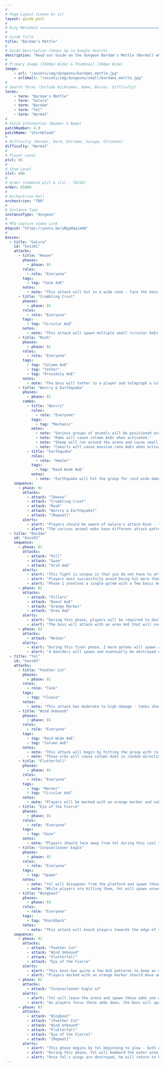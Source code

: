 ```yaml
---
#
# Page Layout (Leave As Is)
layout: guide_post
#
# Duty Metadata ================================================================
#
# Guide Title
title: "Bardam's Mettle"
#
# Guide Description (Shows Up in Google Search)
description: "Read our Guide on the dungeon Bardam's Mettle (Normal) where you'll face off against Galura, Bardam, and Yol."
#
# Primary Image (1500px Wide) & Thumbnail (500px Wide)
image:
    - url: "/assets/img/dungeons/bardams_mettle.jpg"
    - urlSmall: "/assets/img/dungeons/small/bardams_mettle.jpg"
#
# Search Terms (Include Nicknames, Name, Bosses, Difficulty)
terms:
    - term: "Bardam's Mettle"
    - term: "Galura"
    - term: "Bardam"
    - term: "Yol"
    - term: "Normal"
#
# Patch Information (Number & Name)
patchNumber: 4.0
patchName: "Stormblood"
#
# Difficulty (Normal, Hard, Extreme, Savage, Ultimate)
difficulty: "Normal"
#
# Player Level
plvl: 65
#
# Item Level
ilvl: 000
#
# Order (Combine plvl & ilvl - 70310)
order: 65000
#
# Orchestrion Roll
orchestrion: "TBD"
#
# Instance Type
instanceType: "dungeon"
#
# MTQ Capture Video Link
mtqvid: "https://youtu.be/yNgyWqajeHA"
#
bosses:
  - title: "Galura"
    id: "boss01"
    attacks:
      - title: "Heave"
        phases:
          - phase: 01
        roles:
          - role: "Everyone"
        tags:
          - tag: "Cone AoE"
        notes:
          - note: "This attack will hit in a wide cone - face the boss away from the group at all times."
      - title: "Crumbling Crust"
        phases:
          - phase: 01
        roles:
          - role: "Everyone"
        tags:
          - tag: "Circular AoE"
        notes:
          - note: "This attack will spawn multiple small circular AoEs around the arena - dodge as necessary."
      - title: "Rush"
        phases:
          - phase: 01
        roles:
          - role: "Everyone"
        tags:
          - tag: "Column AoE"
          - tag: "Tether"
          - tag: "Proximity AoE"
        notes:
          - note: "The boss will tether to a player and telegraph a column in their direction - this player should run as far away from the boss as possible to reduce the damage taken."
      - title: "Warcry & Earthquake"
        phases:
          - phase: 01
        combo:
          - title: "Warcry"
            roles:
              - role: "Everyone"
            tags:
              - tag: "Mechanic"
            notes:
              - note: "Various groups of animals will be positioned around the edges of the arena - Warcry will activate animals close to the boss."
              - note: "Rams will cause column AoEs when activated."
              - note: "Sheep will run around the arena and cause small, circular AoEs when activated."
              - note: "Coeurls will cause massive cone AoEs when activated."
          - title: "Earthquake"
            roles:
              - role: "Healer"
            tags:
              - tag: "Raid Wide AoE"
            notes:
              - note: "Earthquake will hit the group for raid wide damage - heal as necessary."
    sequence:
      - phase: 01
        attacks:
          - attack: "[Heave"
          - attack: "Crumbling Crust"
          - attack: "Rush"
          - attack: "Warcry & Earthquake]"
          - attack: "[Repeat]"
        alerts:
          - alert: "Players should be aware of Galura's attack Rush - the boss will charge at the tethered player and deal damage based on proximity."
          - alert: "The various animal mobs have different attack patterns - make note of which animals are near the boss when it casts Warcry."
  - title: "Bardam"
    id: "boss02"
    sequence:
      - phase: 01
        attacks:
          - attack: "Pull"
          - attack: "Gaze"
          - attack: "Grid AoE"
        alerts:
          - alert: "This fight is unique in that you do not have to attack anything - players should organize themselves in one quadrant of the arena each and dodge mechanics as necessary."
          - alert: "Players must successfully avoid being hit more than once each phase in order to win."
          - alert: "Phase 1 involves a single golem with a few basic AoE attacks."
      - phase: 02
        attacks:
          - attack: "Pillars"
          - attack: "Donut AoE"
          - attack: "Orange Marker"
          - attack: "Area AoE"
        alerts:
          - alert: "During this phase, players will be required to deal with extra mechanics - when pillars appear it is integral that at least one player stands in each pillar zone to avoid being hit."
          - alert: "The boss will attack with an area AoE that will cover 3 of 4 quadrants - all players should move into the safe quadrant to avoid damage."
      - phase: 03
        attacks:
          - attack: "Meteor"
        alerts:
          - alert: "During this final phase, 2 more golems will spawn and perform mechanics as well."
          - alert: "4 boulders will spawn and eventually be destroyed until 1 remains - this will be used to avoid damage from the meteor making its way to the arena. Players should place themselves between the meteor and the remaining boulder."
  - title: "Yol"
    id: "boss03"
    attacks:
      - title: "Feather Cut"
        phases:
          - phase: 01
        roles:
          - role: "Tank"
        tags:
          - tag: "Cleave"
        notes:
          - note: "This attack has moderate to high damage - tanks should keep the boss facing away from the group at all times."
      - title: "Wind Unbound"
        phases:
          - phase: 01
        roles:
          - role: "Everyone"
        tags:
          - tag: "Raid Wide AoE"
          - tag: "Column AoE"
        notes:
          - note: "This attack will begin by hitting the group with raid wide damage - this will be followed up by the spawning of multiple different orbs."
          - note: "These orbs will cause column AoEs in random directions."
      - title: "Flutterfall"
        phases:
          - phase: 01
        roles:
          - role: "Everyone"
        tags:
          - tag: "Marker"
          - tag: "Circular AoE"
        notes:
          - note: "Players will be marked with an orange marker and subsequently hit with a medium-sized AoE - avoid others to keep damage to yourself."
      - title: "Eye of the Fierce"
        phases:
          - phase: 01
        roles:
          - role: "Everyone"
        tags:
          - tag: "Gaze"
        notes:
          - note: "Players should face away from Yol during this cast to avoid a confusion debuff."
      - title: "Corpsecleaner Eagle"
        phases:
          - phase: 02
        roles:
          - role: "Everyone"
        tags:
          - tag: "Spawn"
        notes:
          - note: "Yol will disappear from the platform and spawn these adds one at a time."
          - note: "While players are killing them, Yol will spawn around the edge of the arena and dash across - move out of his line of sight to avoid damage."
      - title: "Wingbeat"
        phases:
          - phase: 03
        roles:
          - role: "Everyone"
        tags:
          - tag: "Knockback"
        notes:
          - note: "This attack will knock players towards the edge of the arena - be ready to run back to the center to avoid damage from Yol's AoEs."
    sequence:
      - phase: 01
        attacks:
          - attack: "Feather Cut"
          - attack: "Wind Unbound"
          - attack: "Flutterfall"
          - attack: "Eye of the Fierce"
        alerts:
          - alert: "This boss has quite a few AoE patterns to keep an eye out for - while things might feel hectic, take each mechanic step by step and dodge as necessary."
          - alert: "Players marked with an orange marker should move away from others to avoid splash damage from Flutterfall."
      - phase: 02
        attacks:
          - attack: "Corpsecleaner Eagle x2"
        alerts:
          - alert: "Yol will leave the arena and spawn these adds one after the other."
          - alert: "As players focus these adds down, the boss will spawn along the edge of the arena and dash forward in a straight line - players should move out of his line-of-sight to avoid taking damage."
      - phase: 03
        attacks:
          - attack: "Wingbeat"
          - attack: "[Feather Cut"
          - attack: "Wind Unbound"
          - attack: "Flutterfall"
          - attack: "Eye of the Fierce]"
          - attack: "[Repeat]"
        alerts:
          - alert: "This phase begins by Yol beginning to glow - both of his wings will become targetable and should be DPS'd down as soon as possible."
          - alert: "During this phase, Yol will bombard the outer area of the arena with AoE attacks, avoid as necessary."
          - alert: "Once Yol's wings are destroyed, he will return to his regular attack pattern."
---
```

